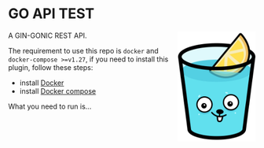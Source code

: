# GO API TEST
<img align="right" width="159px" src="https://raw.githubusercontent.com/gin-gonic/logo/master/color.png">
A GIN-GONIC REST API.


The requirement to use this repo is `docker` and `docker-compose >=v1.27`, if you need
to install this plugin, follow these steps:

- install [Docker](https://docs.docker.com/engine/install/ubuntu/)
- install [Docker compose](https://docs.docker.com/compose/install/)

What you need to run is...




